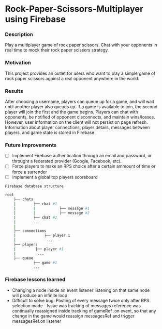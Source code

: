 # Rock-Paper-Scissors-Multiplayer using Firebase

### Description
Play a multiplayer game of rock paper scissors. Chat with your opponents in real time to mock their rock paper scissors strategy.

### Motivation
This project provides an outlet for users who want to play a simple game of rock paper scissors against a real opponent anywhere in the world. 


### Results
After choosing a username, players can queue up for a game, and will wait until another player also queues up. If a game is available to join, the second player will join the first and the game begins. Players can chat with opponents, be notified of opponent disconnects, and maintain wins/losses. However, user information on the client will not persist on page refresh. Information about player connections, player details, messages between players, and game state is stored in Firebase

### Future Improvements
- [ ] Implement Firebase authentication through an email and password, or throught a federated provider (Google, Facebook, etc). 
- [ ] Force players to make an RPS choice after a certain ammount of time or force a surrender
- [ ] Implement a global top players scoreboard 

```bash
Firebase database structure

root 
    ├── chats
    |        ├── chat #1
    |        |           ├── message #1
    |        |           ├── message #2
    |        ├── chat #2
    |        ...
    |
    ├── connections
    |             ├── player 1 
    |              ...
    ├── players
    |         ├── player #1
    |          ...
    ├── queue
             ├── game #1   
             ...
```

### Firebase lessons learned
- Changing a node inside an event listener listening on that same node will produce an infinite loop
- Difficult to solve bug: Posting of every message twice only after RPS selection made - Issue was tracking of messages reference was
continually reassigned inside tracking of gameRef .on event, so that any change in the game would reassign messagesRef and 
trigger messagesRef.on listener

